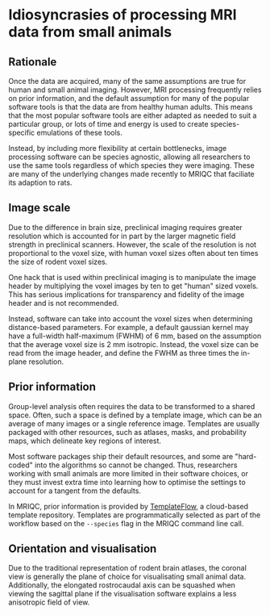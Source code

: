 # Idiosyncrasies of processing MRI data from small animals

## Rationale
Once the data are acquired, many of the same assumptions are true for human and
small animal imaging.
However, MRI processing frequently relies on prior information, and the default
assumption for many of the popular software tools is that the data are from healthy human adults.
This means that the most popular software tools are either adapted as needed to suit
a particular group, or lots of time and energy is used to create species-specific
emulations of these tools.

Instead, by including more flexibility at certain bottlenecks, image processing
software can be species agnostic, allowing all researchers to use the same tools
regardless of which species they were imaging.
These are many of the underlying changes made recently to MRIQC that faciliate its adaption to rats.

## Image scale
Due to the difference in brain size, preclinical imaging requires greater
resolution which is accounted for in part by the larger magnetic field strength
in preclinical scanners.
However, the scale of the resolution is not proportional to the voxel size, with
human voxel sizes often about ten times the size of rodent voxel sizes.

One hack that is used within preclinical imaging is to manipulate the image header
by multiplying the voxel images by ten to get "human" sized voxels.
This has serious implications for transparency and fidelity of the image header
and is not recommended.

Instead, software can take into account the voxel sizes when determining
distance-based parameters.
For example, a default gaussian kernel may have a full-width half-maximum (FWHM) of
6 mm, based on the assumption that the average voxel size is 2 mm isotropic.
Instead, the voxel size can be read from the image header, and define the FWHM as
three times the in-plane resolution.

## Prior information
Group-level analysis often requires the data to be transformed to a shared space.
Often, such a space is defined by a template image, which can be an average of many
images or a single reference image.
Templates are usually packaged with other resources, such as atlases, masks, and
probability maps, which delineate key regions of interest.

Most software packages ship their default resources, and some are "hard-coded" into
the algorithms so cannot be changed.
Thus, researchers working with small animals are more limited in their software
choices, or they must invest extra time into learning how to optimise the settings to account for a tangent from the defaults.

In MRIQC, prior information is provided by 
[TemplateFlow](https://www.templateflow.org), a cloud-based template repository.
Templates are programmatically selected as part of the workflow based on the
`--species` flag in the MRIQC command line call.

## Orientation and visualisation
Due to the traditional representation of rodent brain atlases, the coronal view is
generally the plane of choice for visualisating small animal data.
Additionally, the elongated rostrocaudal axis can be squashed when viewing the
sagittal plane if the visualisation software explains a less anisotropic field of
view.

